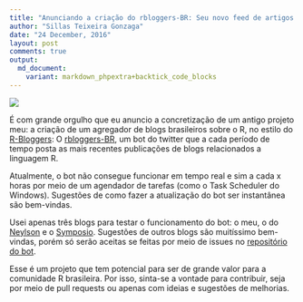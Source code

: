 ```yaml
---
title: "Anunciando a criação do rbloggers-BR: Seu novo feed de artigos sobre o R"
author: "Sillas Teixeira Gonzaga"
date: "24 December, 2016"
layout: post
comments: true
output:
  md_document:
    variant: markdown_phpextra+backtick_code_blocks
---
```





![](https://pbs.twimg.com/profile_images/812516944041668608/r0iERhbF.jpg)

É com grande orgulho que eu anuncio a concretização de um antigo projeto meu: a criação de um agregador de blogs brasileiros sobre o R, no estilo do [R-Bloggers](https://www.r-bloggers.com/): O [rbloggers-BR](https://twitter.com/rbloggersbr), um bot do twitter que a cada período de tempo posta as mais recentes publicações de blogs relacionados a linguagem R.

Atualmente, o bot não consegue funcionar em tempo real e sim a cada x horas por meio de um agendador de tarefas (como o Task Scheduler do Windows). Sugestões de como fazer a atualização do bot ser instantânea são bem-vindas.

Usei apenas três blogs para testar o funcionamento do bot: o meu, o do [Neylson](http://neylsoncrepalde.github.io/) e o [Symposio](https://blog.symposio.com.br/). Sugestões de outros blogs são muitíssimo bem-vindas, porém só serão aceitas se feitas por meio de issues no [repositório do bot](https://github.com/sillasgonzaga/rbloggers-BR).

Esse é um projeto que tem potencial para ser de grande valor para a comunidade R brasileira. Por isso, sinta-se a vontade para contribuir, seja por meio de pull requests ou apenas com ideias e sugestões de melhorias.
